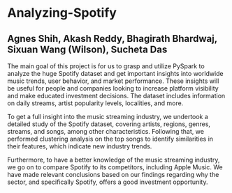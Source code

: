 # Analyzing-Spotify

## Agnes Shih, Akash Reddy, Bhagirath Bhardwaj, Sixuan Wang (Wilson), Sucheta Das

The main goal of this project is for us to grasp and utilize PySpark to analyze the huge Spotify dataset and get important insights into worldwide music trends, user behavior, and market performance. These insights will be useful for people and companies looking to increase platform visibility and make educated investment decisions. The dataset includes information on daily streams, artist popularity levels, localities, and more.

To get a full insight into the music streaming industry, we undertook a detailed study of the Spotify dataset, covering artists, regions, genres, streams, and songs, among other characteristics. Following that, we performed clustering analysis on the top songs to identify similarities in their features, which indicate new industry trends.

Furthermore, to have a better knowledge of the music streaming industry, we go on to compare Spotify to its competitors, including Apple Music. We have made relevant conclusions based on our findings regarding why the sector, and specifically Spotify, offers a good investment opportunity.
